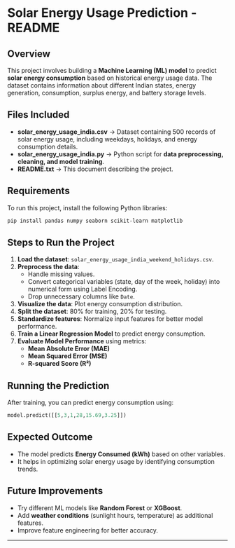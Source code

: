 # Solar Energy Usage Prediction - README

## Overview
This project involves building a **Machine Learning (ML) model** to predict **solar energy consumption** based on historical energy usage data. The dataset contains information about different Indian states, energy generation, consumption, surplus energy, and battery storage levels.

## Files Included
- **solar_energy_usage_india.csv** → Dataset containing 500 records of solar energy usage, including weekdays, holidays, and energy consumption details.
- **solar_energy_usage_india.py** → Python script for **data preprocessing, cleaning, and model training**.
- **README.txt** → This document describing the project.

## Requirements
To run this project, install the following Python libraries:
```bash
pip install pandas numpy seaborn scikit-learn matplotlib
```

## Steps to Run the Project
1. **Load the dataset**: `solar_energy_usage_india_weekend_holidays.csv`.
2. **Preprocess the data**:
   - Handle missing values.
   - Convert categorical variables (state, day of the week, holiday) into numerical form using Label Encoding.
   - Drop unnecessary columns like `Date`.
3. **Visualize the data**: Plot energy consumption distribution.
4. **Split the dataset**: 80% for training, 20% for testing.
5. **Standardize features**: Normalize input features for better model performance.
6. **Train a Linear Regression Model** to predict energy consumption.
7. **Evaluate Model Performance** using metrics:
   - **Mean Absolute Error (MAE)**
   - **Mean Squared Error (MSE)**
   - **R-squared Score (R²)**

## Running the Prediction
After training, you can predict energy consumption using:
```python
model.predict([[5,3,1,28,15.69,3.25]])
```

## Expected Outcome
- The model predicts **Energy Consumed (kWh)** based on other variables.
- It helps in optimizing solar energy usage by identifying consumption trends.

## Future Improvements
- Try different ML models like **Random Forest** or **XGBoost**.
- Add **weather conditions** (sunlight hours, temperature) as additional features.
- Improve feature engineering for better accuracy.

---




